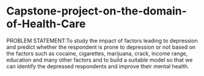 # Capstone-project-on-the-domain-of-Health-Care
PROBLEM STATEMENT:To study the impact of factors leading to depression and predict whether the respondent is prone to depression or not based on the factors such as cocaine, cigarettes, marijuana, crack, income range, education and many other factors and to build a suitable model so that we can identify the depressed respondents and improve their mental health.
